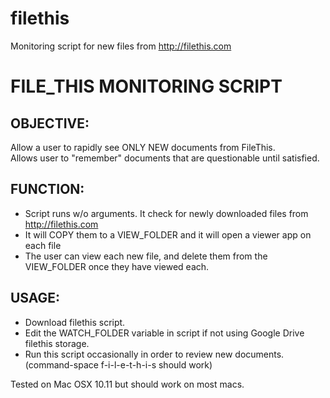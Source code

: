 # filethis
Monitoring script for new files from http://filethis.com

# FILE_THIS MONITORING SCRIPT


## OBJECTIVE:
   Allow a user to rapidly see ONLY NEW documents from FileThis.  
   Allows user to "remember" documents that are questionable until satisfied.


## FUNCTION:
-  Script runs w/o arguments.  It check for newly downloaded files from http://filethis.com
-  It will COPY them to a VIEW_FOLDER and it will open a viewer app on each file
-  The user can view each new file, and delete them from the VIEW_FOLDER once they have viewed each.

 
## USAGE:
-  Download filethis script.
-  Edit the WATCH_FOLDER variable in script if not using Google Drive filethis storage.
-  Run this script occasionally in order to review new documents.
   (command-space f-i-l-e-t-h-i-s should work)
       
Tested on Mac OSX 10.11  but should work on most macs.
